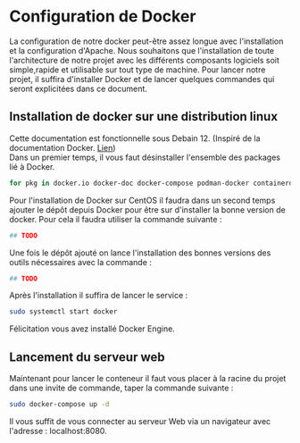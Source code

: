 # Configuration de Docker

La configuration de notre docker peut-être assez longue avec l'installation et la configuration d'Apache. 
Nous souhaitons que l'installation de toute l'architecture de notre projet avec les différents composants logiciels soit simple,rapide et utilisable sur tout type de machine. 
Pour lancer notre projet, il suffira d'installer Docker et de lancer quelques commandes qui seront explicitées dans ce document. 

## Installation de docker sur une distribution linux

Cette documentation est fonctionnelle sous Debain 12. (Inspiré de la documentation Docker. [Lien](https://docs.docker.com/engine/install/debian/)) \
Dans un premier temps, il vous faut désinstaller l'ensemble des packages lié à Docker.

```bash
for pkg in docker.io docker-doc docker-compose podman-docker containerd runc; do sudo apt-get remove $pkg; done
```

Pour l'installation de Docker sur CentOS il faudra dans un second temps ajouter le dépôt depuis Docker pour être sur d'installer la bonne version de docker. Pour cela il faudra utiliser la commande suivante :

```bash
## TODO
```

Une fois le dépôt ajouté on lance l'installation des bonnes versions des outils nécessaires avec la commande :

```bash
## TODO
```

Après l'installation il suffira de lancer le service :

```bash
sudo systemctl start docker
```
Félicitation vous avez installé Docker Engine. 

## Lancement du serveur web
Maintenant pour lancer le conteneur il faut vous placer à la racine du projet dans une invite de commande, taper la commande suivante :

```bash
sudo docker-compose up -d
```

Il vous suffit de vous connecter au serveur Web via un navigateur avec l'adresse : localhost:8080.
